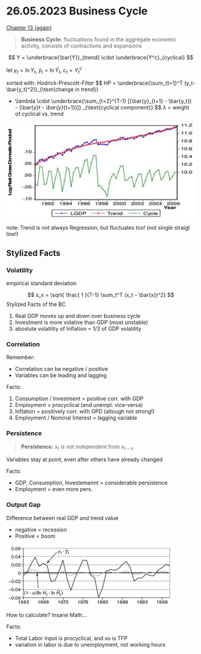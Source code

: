 # 26.05.2023 Business Cycle

[Chapter 13 (again)](https://www.core-econ.org/the-economy/book/text/13.html#131-growth-and-fluctuations)

> **Business Cycle:** fluctuations found in the aggregate economic activity, consists of contractions and expansions

$$
Y = \underbrace{\bar{Y}}_{trend} \cdot \underbrace{Y^c}_{cyclical}
$$

let $y_t = \ln Y_t$,  $\bar{y}_t = \ln \bar{Y}_t$,  $c_t = Y_t^c$



sorted with: Hodrick-Prescott-Filter
$$
HP = \underbrace{\sum_{t=1}^T (y_t-\bar{y_t}^2)}_{\text{change in trend}}
+ \lambda \cdot \underbrace{\sum_{t=2}^{T-1}
[(\bar{y}_{t+1} - \bar{y_t}) - (\bar{y}_t - \bar{y}_{t+1})]}
_{\text{cyclical component}}
$$
$\lambda$ = weight of cyclical vs. trend

![img](../images/2023-05-26_16-08-41.jpg)

note: Trend is not always Regression, but fluctuates too! (not single straigt line!)

## Stylized Facts

### Volatility

empirical standard deviation 

$$
s_x = \sqrt{ \frac{ 1 }{T-1} \sum_t^T (x_t - \bar{x})^2}
$$
Stylized Facts of the BC

1. Real GDP moves up and down over business cycle
2. Investment is more volative than GDP (most unstable)
3. aboslute volatility of Inflation = 1/3 of GDP volatility 

### Correlation

Remember:

- Correlation can be negative / positive
- Variables can be leading and lagging

Facts:

1. Consumption / Investment = positive corr. with GDP
2. Employment = procyclical (and unempl. vice-versa)
3. Inflation = positively corr. with GPD (altough not strong!)
4. Employment / Nominal Interest = lagging variable

### Persistence

> **Persistence:** $x_t$ is not independent from $x_{t-n}$

Variables stay at point, even after others have already changed

Facts:

- GDP, Consumption, Investemennt = considerable persistence
- Employment = even more pers.

### Output Gap

Difference between real GDP and trend value 

- negative = recession
- Positive = boom

![img](../images/2023-05-26_16-48-56.jpg)

How to calculate? Insane Math...

Facts:

- Total Labor Input is procyclical, and so is TFP
- variation in labor is due to unemployment, not working hours


